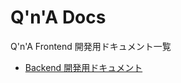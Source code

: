 # Q'n'A Docs

Q'n'A Frontend 開発用ドキュメント一覧

- [Backend 開発用ドキュメント](https://github.com/logica0419/Q-n-A/tree/master/docs)
